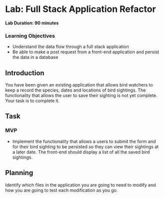 # Lab: Full Stack Application Refactor

**Lab Duration: 90 minutes**

### Learning Objectives

- Understand the data flow through a full stack application
- Be able to make a post request from a front-end application and persist the data in a database

## Introduction

You have been given an existing application that allows bird watchers to keep a record the species, dates and locations of bird sightings. The functionality that allows the user to save their sighting is not yet complete. Your task is to complete it.

## Task

### MVP

- Implement the functionality that allows a users to submit the form and for their bird sighting to be persisted so they can view their sightings at a later date. The front-end should display a list of all the saved bird sightings.

## Planning

Identify which files in the application you are going to need to modify and how you are going to test each modification as you go.

